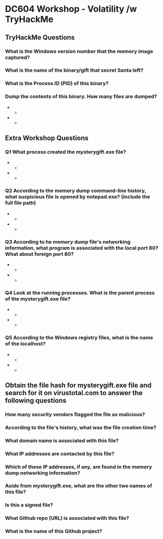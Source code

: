 # DC604 Workshop - Volatility /w TryHackMe

## TryHackMe Questions
### What is the Windows version number that the memory image captured?
### What is the name of the binary/gift that secret Santa left?
### What is the Process ID (PID) of this binary?
### Dump the contents of this binary. How many files are dumped?
* *
* * 
## Extra Workshop Questions
### Q1 What process created the mysterygift.exe file?
* *
* *
### Q2 According to the memory dump command-line history, what suspicious file is opened by notepad.exe? (include the full file path)
* *
* *
### Q3 According to he memory dump file's networking information, what program is associated with the local port 80? What about foreign port 80?
* *
* * 
### Q4 Look at the running processes. What is the parent process of the mysterygift.exe file?
* *
* * 
### Q5 According to the Windows registry files, what is the name of the localhost?
* *
* * 
## Obtain the file hash for mysterygift.exe file and search for it on virustotal.com to answer the following questions
### How many security vendors flagged the file as malicious?
### According to the file's history, what was the file creation time?
### What domain name is associated with this file?
### What IP addresses are contacted by this file?
### Which of these IP addresses, if any, are found in the memory dump networking information?
### Aside from mysterygift.exe, what are the other two names of this file?
### Is this a signed file?
### What Github repo (URL) is associated with this file?
### What is the name of this Github project?
